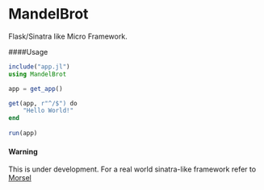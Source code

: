 MandelBrot
==========

Flask/Sinatra like Micro Framework.

####Usage

```julia
include("app.jl")
using MandelBrot

app = get_app()

get(app, r"^/$") do
    "Hello World!"
end
    
run(app)
```

#### Warning

This is under development. For a real world sinatra-like framework refer to [Morsel](https://github.com/JuliaLang/Morsel.jl)
